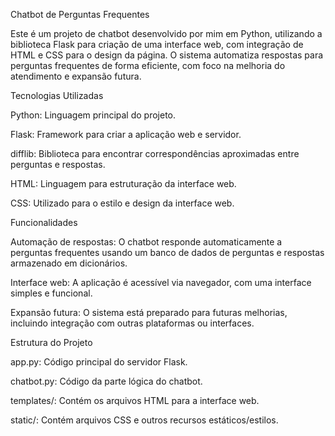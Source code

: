 Chatbot de Perguntas Frequentes

Este é um projeto de chatbot desenvolvido por mim em Python, utilizando a biblioteca Flask para criação de uma interface web, com integração de HTML e CSS para o design da página. 
O sistema automatiza respostas para perguntas frequentes de forma eficiente, com foco na melhoria do atendimento e expansão futura.


Tecnologias Utilizadas

Python: Linguagem principal do projeto.

Flask: Framework para criar a aplicação web e servidor.

difflib: Biblioteca para encontrar correspondências aproximadas entre perguntas e respostas.

HTML: Linguagem para estruturação da interface web.

CSS: Utilizado para o estilo e design da interface web.


Funcionalidades

Automação de respostas: O chatbot responde automaticamente a perguntas frequentes usando um banco de dados de perguntas e respostas armazenado em dicionários.

Interface web: A aplicação é acessível via navegador, com uma interface simples e funcional.

Expansão futura: O sistema está preparado para futuras melhorias, incluindo integração com outras plataformas ou interfaces.


Estrutura do Projeto

app.py: Código principal do servidor Flask.

chatbot.py: Código da parte lógica do chatbot.

templates/: Contém os arquivos HTML para a interface web.

static/: Contém arquivos CSS e outros recursos estáticos/estilos.
